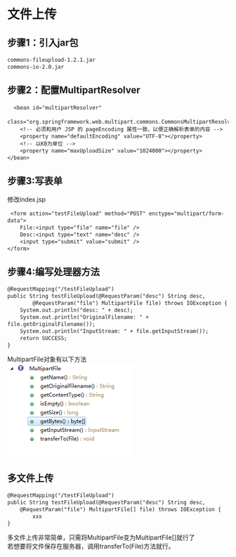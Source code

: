 # 文件上传
## 步骤1：引入jar包
```
commons-fileupload-1.2.1.jar
commons-io-2.0.jar
```
## 步骤2：配置MultipartResolver
```
  <bean id="multipartResolver"
	class="org.springframework.web.multipart.commons.CommonsMultipartResolver">
	<!-- 必须和用户 JSP 的 pageEncoding 属性一致，以便正确解析表单的内容 -->
	<property name="defaultEncoding" value="UTF-8"></property>
	<!-- 以KB为单位 -->
	<property name="maxUploadSize" value="1024000"></property>
</bean>
```
## 步骤3:写表单
修改index.jsp
```
 <form action="testFileUpload" method="POST" enctype="multipart/form-data">
	File:<input type="file" name="file" />
	Desc:<input type="text" name="desc" />
	<input type="submit" value="submit" />
</form>
```

## 步骤4:编写处理器方法
```
@RequestMapping("/testFileUpload")
public String testFileUpload(@RequestParam("desc") String desc,
		@RequestParam("file") MultipartFile file) throws IOException {
	System.out.println("desc: " + desc);
	System.out.println("OriginalFilename: " + file.getOriginalFilename());
	System.out.println("InputStream: " + file.getInputStream());
	return SUCCESS;
}
```
MultipartFile对象有以下方法<br>
![图片无法加载](https://github.com/Ywfy/Learning-summary-for-SpringMVC/blob/master/FileUpload/mult.PNG)<br>

## 多文件上传
```
@RequestMapping("/testFileUpload")
public String testFileUpload(@RequestParam("desc") String desc,
	@RequestParam("file") MultipartFile[] file) throws IOException {
		xxx
}

```
多文件上传非常简单，只需将MultipartFile变为MultipartFile[]就行了<br>
若想要将文件保存在服务器，调用transferTo(File)方法就行。<br>
